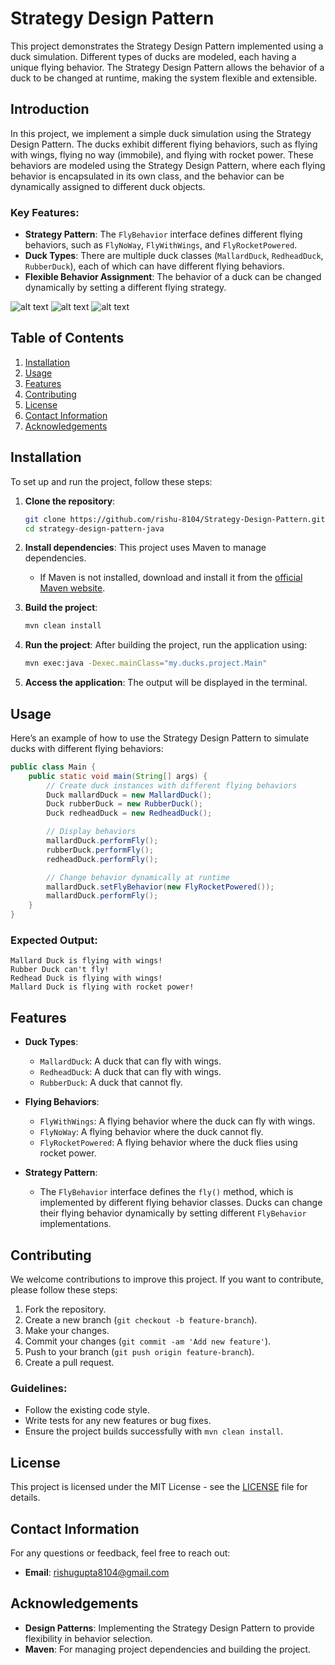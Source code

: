 # Strategy Design Pattern

This project demonstrates the Strategy Design Pattern implemented using a duck simulation. Different types of ducks are modeled, each having a unique flying behavior. The Strategy Design Pattern allows the behavior of a duck to be changed at runtime, making the system flexible and extensible.

## Introduction

In this project, we implement a simple duck simulation using the Strategy Design Pattern. The ducks exhibit different flying behaviors, such as flying with wings, flying no way (immobile), and flying with rocket power. These behaviors are modeled using the Strategy Design Pattern, where each flying behavior is encapsulated in its own class, and the behavior can be dynamically assigned to different duck objects.

### Key Features:
- **Strategy Pattern**: The `FlyBehavior` interface defines different flying behaviors, such as `FlyNoWay`, `FlyWithWings`, and `FlyRocketPowered`.
- **Duck Types**: There are multiple duck classes (`MallardDuck`, `RedheadDuck`, `RubberDuck`), each of which can have different flying behaviors.
- **Flexible Behavior Assignment**: The behavior of a duck can be changed dynamically by setting a different flying strategy.

![alt text](1.png)
![alt text](2.png)
![alt text](3.png)


## Table of Contents

1. [Installation](#installation)
2. [Usage](#usage)
3. [Features](#features)
4. [Contributing](#contributing)
5. [License](#license)
6. [Contact Information](#contact-information)
7. [Acknowledgements](#acknowledgements)

## Installation

To set up and run the project, follow these steps:

1. **Clone the repository**:
    ```bash
    git clone https://github.com/rishu-8104/Strategy-Design-Pattern.git
    cd strategy-design-pattern-java
    ```

2. **Install dependencies**:
   This project uses Maven to manage dependencies.

   - If Maven is not installed, download and install it from the [official Maven website](https://maven.apache.org/download.cgi).

3. **Build the project**:
    ```bash
    mvn clean install
    ```

4. **Run the project**:
    After building the project, run the application using:
    ```bash
    mvn exec:java -Dexec.mainClass="my.ducks.project.Main"
    ```

5. **Access the application**:
    The output will be displayed in the terminal.

## Usage

Here’s an example of how to use the Strategy Design Pattern to simulate ducks with different flying behaviors:

```java
public class Main {
    public static void main(String[] args) {
        // Create duck instances with different flying behaviors
        Duck mallardDuck = new MallardDuck();
        Duck rubberDuck = new RubberDuck();
        Duck redheadDuck = new RedheadDuck();

        // Display behaviors
        mallardDuck.performFly();
        rubberDuck.performFly();
        redheadDuck.performFly();

        // Change behavior dynamically at runtime
        mallardDuck.setFlyBehavior(new FlyRocketPowered());
        mallardDuck.performFly();
    }
}
```

### Expected Output:

```
Mallard Duck is flying with wings!
Rubber Duck can't fly!
Redhead Duck is flying with wings!
Mallard Duck is flying with rocket power!
```

## Features

- **Duck Types**:
  - `MallardDuck`: A duck that can fly with wings.
  - `RedheadDuck`: A duck that can fly with wings.
  - `RubberDuck`: A duck that cannot fly.

- **Flying Behaviors**:
  - `FlyWithWings`: A flying behavior where the duck can fly with wings.
  - `FlyNoWay`: A flying behavior where the duck cannot fly.
  - `FlyRocketPowered`: A flying behavior where the duck flies using rocket power.

- **Strategy Pattern**:
  - The `FlyBehavior` interface defines the `fly()` method, which is implemented by different flying behavior classes. Ducks can change their flying behavior dynamically by setting different `FlyBehavior` implementations.

## Contributing

We welcome contributions to improve this project. If you want to contribute, please follow these steps:

1. Fork the repository.
2. Create a new branch (`git checkout -b feature-branch`).
3. Make your changes.
4. Commit your changes (`git commit -am 'Add new feature'`).
5. Push to your branch (`git push origin feature-branch`).
6. Create a pull request.

### Guidelines:
- Follow the existing code style.
- Write tests for any new features or bug fixes.
- Ensure the project builds successfully with `mvn clean install`.

## License

This project is licensed under the MIT License - see the [LICENSE](LICENSE) file for details.

## Contact Information

For any questions or feedback, feel free to reach out:

- **Email**: rishugupta8104@gmail.com

## Acknowledgements

- **Design Patterns**: Implementing the Strategy Design Pattern to provide flexibility in behavior selection.
- **Maven**: For managing project dependencies and building the project.
